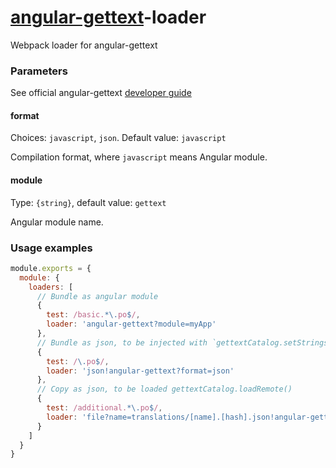 # [angular-gettext](https://github.com/rubenv/angular-gettext)-loader
Webpack loader for angular-gettext

### Parameters

See official angular-gettext [developer guide](https://angular-gettext.rocketeer.be/dev-guide/) 

#### format 
Choices: `javascript`, `json`. Default value: `javascript`

Compilation format, where `javascript` means Angular module. 

#### module
Type: `{string}`, default value: `gettext` 
 
Angular module name.  

### Usage examples

```js
module.exports = {
  module: {
    loaders: [
      // Bundle as angular module 
      {
        test: /basic.*\.po$/,
        loader: 'angular-gettext?module=myApp'
      },
      // Bundle as json, to be injected with `gettextCatalog.setStrings()`. json-loader is required as well 
      {
        test: /\.po$/,
        loader: 'json!angular-gettext?format=json'
      },
      // Copy as json, to be loaded gettextCatalog.loadRemote()  
      {
        test: /additional.*\.po$/,
        loader: 'file?name=translations/[name].[hash].json!angular-gettext?format=json'
      }
    ]
  }
}  
```
